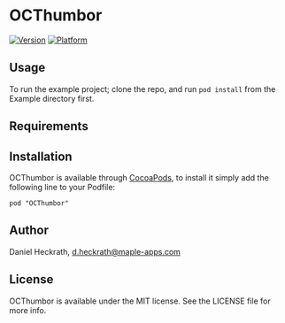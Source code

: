 # OCThumbor

[![Version](http://cocoapod-badges.herokuapp.com/v/OCThumbor/badge.png)](http://cocoadocs.org/docsets/OCThumbor)
[![Platform](http://cocoapod-badges.herokuapp.com/p/OCThumbor/badge.png)](http://cocoadocs.org/docsets/OCThumbor)

## Usage

To run the example project; clone the repo, and run `pod install` from the Example directory first.

## Requirements

## Installation

OCThumbor is available through [CocoaPods](http://cocoapods.org), to install
it simply add the following line to your Podfile:

    pod "OCThumbor"

## Author

Daniel Heckrath, d.heckrath@maple-apps.com

## License

OCThumbor is available under the MIT license. See the LICENSE file for more info.

